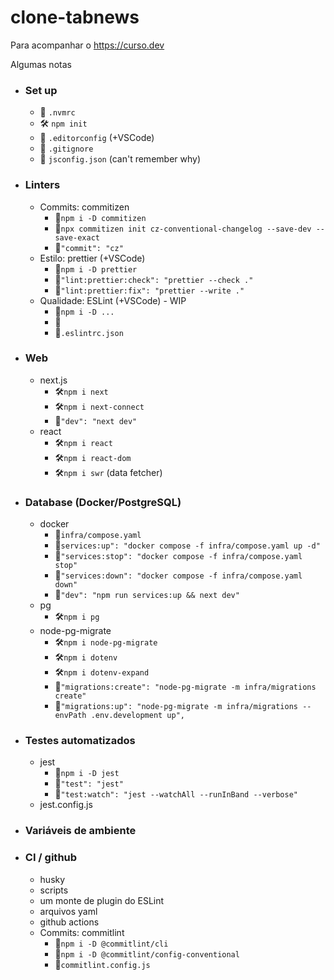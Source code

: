 # clone-tabnews

Para acompanhar o https://curso.dev

Algumas notas

- ### Set up

  - 📄 `.nvmrc`
  - 🛠️ `npm init`
  - 📄 `.editorconfig` (+VSCode)
  - 📄 `.gitignore`
  - 📄 `jsconfig.json` (can't remember why)

- ### Linters

  - Commits: commitizen
    - 🔧`npm i -D commitizen`
    - 🔧`npx commitizen init cz-conventional-changelog --save-dev --save-exact`
    - 📜`"commit": "cz"`
  - Estilo: prettier (+VSCode)
    - 🔧`npm i -D prettier`
    - 📜`"lint:prettier:check": "prettier --check ."`
    - 📜`"lint:prettier:fix": "prettier --write ."`
  - Qualidade: ESLint (+VSCode) - WIP
    - 🔧`npm i -D ...`
    - 📜` `
    - 📄`.eslintrc.json`

- ### Web

  - next.js
    - 🛠️`npm i next`
    - 🛠️`npm i next-connect`
    - 📜`"dev": "next dev"`
  - react
    - 🛠️`npm i react`
    - 🛠️`npm i react-dom`
    - 🛠️`npm i swr` (data fetcher)

- ### Database (Docker/PostgreSQL)

  - docker
    - 📄`infra/compose.yaml`
    - 📜`services:up": "docker compose -f infra/compose.yaml up -d"`
    - 📜`"services:stop": "docker compose -f infra/compose.yaml stop"`
    - 📜`"services:down": "docker compose -f infra/compose.yaml down"`
    - 📜`"dev": "npm run services:up && next dev"`
  - pg
    - 🛠️`npm i pg`
  - node-pg-migrate
    - 🛠️`npm i node-pg-migrate`
    - 🛠️`npm i dotenv`
    - 🛠️`npm i dotenv-expand`
    - 📜`"migrations:create": "node-pg-migrate -m infra/migrations create"`
    - 📜`"migrations:up": "node-pg-migrate -m infra/migrations --envPath .env.development up",`

- ### Testes automatizados

  - jest
    - 🔧`npm i -D jest`
    - 📜`"test": "jest"`
    - 📜`"test:watch": "jest --watchAll --runInBand --verbose"`
  - jest.config.js

- ### Variáveis de ambiente

- ### CI / github
  - husky
  - scripts
  - um monte de plugin do ESLint
  - arquivos yaml
  - github actions
  - Commits: commitlint
    - 🔧`npm i -D @commitlint/cli`
    - 🔧`npm i -D @commitlint/config-conventional`
    - 📄`commitlint.config.js`
